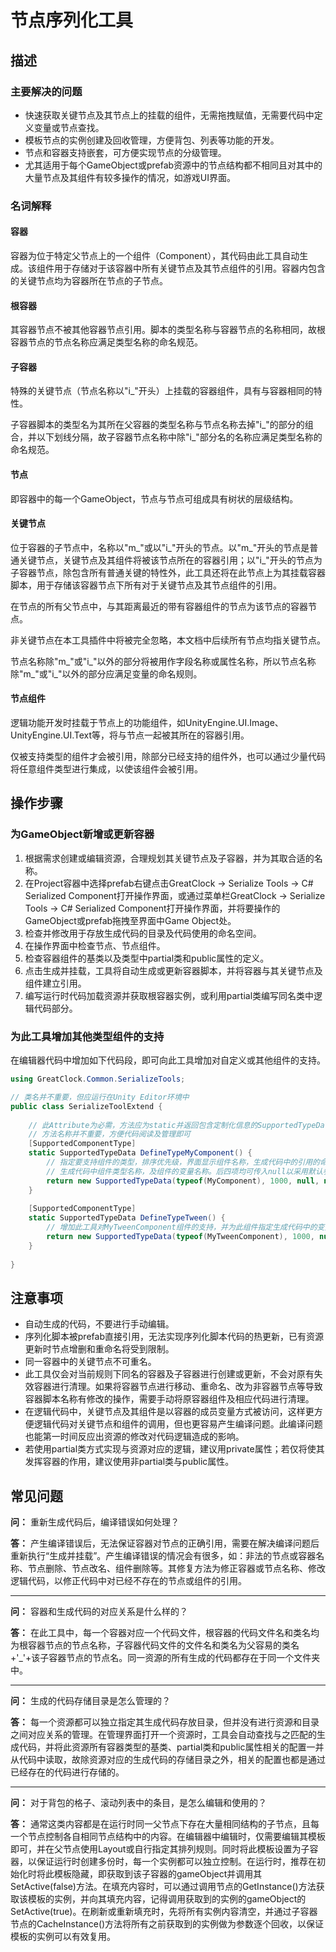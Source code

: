 # 节点序列化工具


## 描述

### 主要解决的问题

- 快速获取关键节点及其节点上的挂载的组件，无需拖拽赋值，无需要代码中定义变量或节点查找。
- 模板节点的实例创建及回收管理，方便背包、列表等功能的开发。
- 节点和容器支持嵌套，可方便实现节点的分级管理。
- 尤其适用于每个GameObject或prefab资源中的节点结构都不相同且对其中的大量节点及其组件有较多操作的情况，如游戏UI界面。

### 名词解释

#### 容器

容器为位于特定父节点上的一个组件（Component），其代码由此工具自动生成。该组件用于存储对于该容器中所有关键节点及其节点组件的引用。容器内包含的关键节点均为容器所在节点的子节点。

#### 根容器

其容器节点不被其他容器节点引用。脚本的类型名称与容器节点的名称相同，故根容器节点的节点名称应满足类型名称的命名规范。

#### 子容器

特殊的关键节点（节点名称以"i\_"开头）上挂载的容器组件，具有与容器相同的特性。

子容器脚本的类型名为其所在父容器的类型名称与节点名称去掉"i\_"的部分的组合，并以下划线分隔，故子容器节点名称中除"i\_"部分名的名称应满足类型名称的命名规范。

#### 节点

即容器中的每一个GameObject，节点与节点可组成具有树状的层级结构。

#### 关键节点

位于容器的子节点中，名称以"m\_"或以"i\_"开头的节点。以"m\_"开头的节点是普通关键节点，关键节点及其组件将被该节点所在的容器引用；以"i\_"开头的节点为子容器节点，除包含所有普通关键的特性外，此工具还将在此节点上为其挂载容器脚本，用于存储该容器节点下所有对于关键节点及其节点组件的引用。

在节点的所有父节点中，与其距离最近的带有容器组件的节点为该节点的容器节点。

非关键节点在本工具插件中将被完全忽略，本文档中后续所有节点均指关键节点。

节点名称除"m\_"或"i\_"以外的部分将被用作字段名称或属性名称，所以节点名称除"m\_"或"i\_"以外的部分应满足变量的命名规则。

#### 节点组件

逻辑功能开发时挂载于节点上的功能组件，如UnityEngine.UI.Image、UnityEngine.UI.Text等，将与节点一起被其所在的容器引用。

仅被支持类型的组件才会被引用，除部分已经支持的组件外，也可以通过少量代码将任意组件类型进行集成，以使该组件会被引用。



## 操作步骤

### 为GameObject新增或更新容器

1. 根据需求创建或编辑资源，合理规划其关键节点及子容器，并为其取合适的名称。
2. 在Project容器中选择prefab右键点击GreatClock -> Serialize Tools -> C# Serialized Component打开操作界面，或通过菜单栏GreatClock -> Serialize Tools -> C# Serialized Component打开操作界面，并将要操作的GameObject或prefab拖拽至界面中Game Object处。
3. 检查并修改用于存放生成代码的目录及代码使用的命名空间。
4. 在操作界面中检查节点、节点组件。
5. 检查容器组件的基类以及类型中partial类和public属性的定义。
6. 点击生成并挂载，工具将自动生成或更新容器脚本，并将容器与其关键节点及组件建立引用。
7. 编写运行时代码加载资源并获取根容器实例，或利用partial类编写同名类中逻辑代码部分。

### 为此工具增加其他类型组件的支持

在编辑器代码中增加如下代码段，即可向此工具增加对自定义或其他组件的支持。

```c#
using GreatClock.Common.SerializeTools;

// 类名并不重要，但应运行在Unity Editor环境中
public class SerializeToolExtend {
    
    // 此Attribute为必需，方法应为static并返回包含定制化信息的SupportedTypeData实例
    // 方法名称并不重要，方便代码阅读及管理即可
    [SupportedComponentType]
	static SupportedTypeData DefineTypeMyComponent() {
        // 指定要支持组件的类型，排序优先级，界面显示组件名称，生成代码中的引用的命名空间，
        // 生成代码中组件类型名称，及组件的变量名称。后四项均可传入null以采用默认参数（自动配置）
		return new SupportedTypeData(typeof(MyComponent), 1000, null, null, null, null);
	}
    
	[SupportedComponentType]
	static SupportedTypeData DefineTypeTween() {
        // 增加此工具对MyTweenComponent组件的支持，并为此组件指定生成代码中的变量名为tween
		return new SupportedTypeData(typeof(MyTweenComponent), 1000, null, null, null, "tween");
	}
    
}
```



## 注意事项

- 自动生成的代码，不要进行手动编辑。
- 序列化脚本被prefab直接引用，无法实现序列化脚本代码的热更新，已有资源更新时节点增删和重命名将受到限制。
- 同一容器中的关键节点不可重名。
- 此工具仅会对当前规则下同名的容器及子容器进行创建或更新，不会对原有失效容器进行清理。如果将容器节点进行移动、重命名、改为非容器节点等导致容器脚本名称有修改的操作，需要手动将原容器组件及相应代码进行清理。
- 在逻辑代码中，关键节点及其组件是以容器的成员变量方式被访问，这样更方便逻辑代码对关键节点和组件的调用，但也更容易产生编译问题。此编译问题也能第一时间反应出资源的修改对代码逻辑造成的影响。
- 若使用partial类方式实现与资源对应的逻辑，建议用private属性；若仅将使其发挥容器的作用，建议使用非partial类与public属性。



## 常见问题

**问：** 重新生成代码后，编译错误如何处理？

**答：** 产生编译错误后，无法保证容器对节点的正确引用，需要在解决编译问题后重新执行“生成并挂载”。产生编译错误的情况会有很多，如：非法的节点或容器名称、节点删除、节点改名、组件删除等。其修复方法为修正容器或节点名称、修改逻辑代码，以修正代码中对已经不存在的节点或组件的引用。

------

**问：** 容器和生成代码的对应关系是什么样的？

**答：** 在此工具中，每一个容器对应一个代码文件，根容器的代码文件名和类名均为根容器节点的节点名称，子容器代码文件的文件名和类名为父容易的类名+'\_'+该子容器节点的节点名。同一资源的所有生成的代码都存在于同一个文件夹中。

------

**问：** 生成的代码存储目录是怎么管理的？

**答：** 每一个资源都可以独立指定其生成代码存放目录，但并没有进行资源和目录之间对应关系的管理。在管理界面打开一个资源时，工具会自动查找与之匹配的生成代码，并将此资源所有容器类型的基类、partial类和public属性相关的配置一并从代码中读取，故除资源对应的生成代码的存储目录之外，相关的配置也都是通过已经存在的代码进行存储的。

------

**问：** 对于背包的格子、滚动列表中的条目，是怎么编辑和使用的？

**答：** 通常这类内容都是在运行时同一父节点下存在大量相同结构的子节点，且每一个节点控制各自相同节点结构中的内容。在编辑器中编辑时，仅需要编辑其模板即可，并在父节点使用Layout或自行指定其排列规则。同时将此模板设置为子容器，以保证运行时创建多份时，每一个实例都可以独立控制。在运行时，推荐在初始化时将此模板隐藏，即获取到该子容器的gameObject并调用其SetActive(false)方法。在填充内容时，可以通过调用节点的GetInstance()方法获取该模板的实例，并向其填充内容，记得调用获取到的实例的gameObject的SetActive(true)。在刷新或重新填充时，先将所有实例内容清空，并通过子容器节点的CacheInstance()方法将所有之前获取到的实例做为参数逐个回收，以保证模板的实例可以有效复用。

